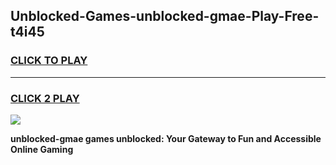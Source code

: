 
## Unblocked-Games-unblocked-gmae-Play-Free-t4i45
<h3>
<a href="https://premium76.site?title=unblocked-gmae&ref=18A1">CLICK TO PLAY</a></h3>
<hr>

<h3>
<a href="https://premium76.site?title=unblocked-gmae&ref=18A1">CLICK 2 PLAY</a>
  
</h3>

<a href="https://premium76.site?title=unblocked-gmae&ref=18A1"><img src="https://clearcache.store/games.png"></a>


**unblocked-gmae games unblocked: Your Gateway to Fun and Accessible Online Gaming**

